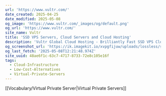 ```yaml
---
url: 'https://www.vultr.com/'
date_created: 2025-04-25
date_modified: 2025-05-08
og_image: 'https://www.vultr.com/_images/og/default.png'
og_url: 'https://www.vultr.com/'
site_name: Vultr
title: 'SSD VPS Servers, Cloud Servers and Cloud Hosting'
description: 'Vultr Global Cloud Hosting - Brilliantly Fast SSD VPS Cloud Servers. 100% KVM Virtualization'
og_screenshot_url: 'https://ik.imagekit.io/xvpgfijuw/uploads/lossless/screenshots/20250604_Vultr_og_screenshot.jpeg'
og_last_fetch: '2025-05-08T12:21:48.974Z'
site_uuid: 48ae6f1c-63c7-4717-8733-72e8c105e16f
tags:
  - Cloud-Infrastructure
  - Low-Cost-Alternatives
  - Virtual-Private-Servers
---
```


[[Vocabulary/Virtual Private Server|Virtual Private Servers]]